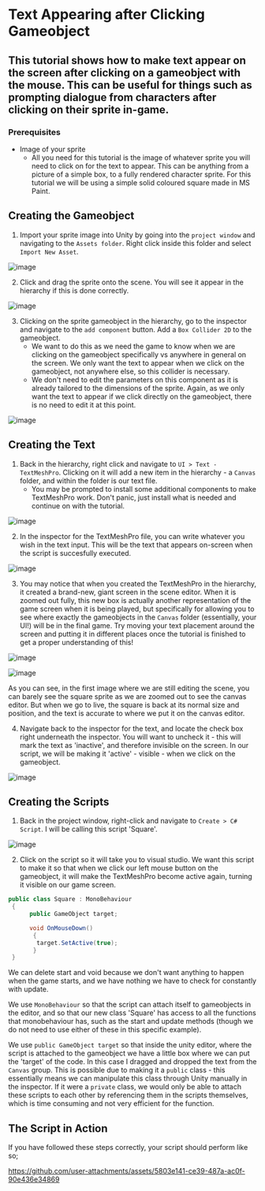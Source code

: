 # Text Appearing after Clicking Gameobject
## This tutorial shows how to make text appear on the screen after clicking on a gameobject with the mouse. This can be useful for things such as prompting dialogue from characters after clicking on their sprite in-game.
### Prerequisites
- Image of your sprite
  - All you need for this tutorial is the image of whatever sprite you will need to click on for the text to appear. This can be anything from a picture of a simple box, to a fully rendered character sprite. For this tutorial we will be using a simple solid coloured square made in MS Paint.

## Creating the Gameobject
1) Import your sprite image into Unity by going into the `project window` and navigating to the `Assets folder`. Right click inside this folder and select `Import New Asset`.

![image](https://github.com/user-attachments/assets/a07769f9-24c5-4af5-b48e-d43326fb1664)

2) Click and drag the sprite onto the scene. You will see it appear in the hierarchy if this is done correctly.

![image](https://github.com/user-attachments/assets/b3ce2c85-8bc0-479b-9fa1-7ac2f75fb8d0)

3) Clicking on the sprite gameobject in the hierarchy, go to the inspector and navigate to the `add component` button. Add a `Box Collider 2D` to the gameobject.
   - We want to do this as we need the game to know when we are clicking on the gameobject specifically vs anywhere in general on the screen. We only want the text to appear when we click on the gameobject, not anywhere else, so this collider is necessary.
   - We don't need to edit the parameters on this component as it is already tailored to the dimensions of the sprite. Again, as we only want the text to appear if we click directly on the gameobject, there is no need to edit it at this point.

![image](https://github.com/user-attachments/assets/2f3bad62-9bad-41aa-8f42-d50217739e14)

## Creating the Text
1) Back in the hierarchy, right click and navigate to `UI > Text - TextMeshPro`. Clicking on it will add a new item in the hierarchy - a `Canvas` folder, and within the folder is our text file.
   - You may be prompted to install some additional components to make TextMeshPro work. Don't panic, just install what is needed and continue on with the tutorial.

![image](https://github.com/user-attachments/assets/e223860f-b256-4530-8125-4ecc94991203)

2) In the inspector for the TextMeshPro file, you can write whatever you wish in the text input. This will be the text that appears on-screen when the script is succesfully executed.

![image](https://github.com/user-attachments/assets/1214a13a-4bb0-4629-8dc9-557db4561fb7)

3) You may notice that when you created the TextMeshPro in the hierarchy, it created a brand-new, giant screen in the scene editor. When it is zoomed out fully, this new box is actually another representation of the game screen when it is being played, but specifically for allowing you to see where exactly the gameobjects in the `Canvas` folder (essentially, your UI!) will be in the final game. Try moving your text placement around the screen and putting it in different places once the tutorial is finished to get a proper understanding of this!

![image](https://github.com/user-attachments/assets/3fed549c-e93a-4737-b88e-642a1d6cc8a3)

![image](https://github.com/user-attachments/assets/7e0226da-f5df-4c1a-8a0d-bd2940c625c2)

As you can see, in the first image where we are still editing the scene, you can barely see the square sprite as we are zoomed out to see the canvas editor. But when we go to live, the square is back at its normal size and position, and the text is accurate to where we put it on the canvas editor.

4) Navigate back to the inspector for the text, and locate the check box right underneath the inspector. You will want to uncheck it - this will mark the text as 'inactive', and therefore invisible on the screen. In our script, we will be making it 'active' - visible - when we click on the gameobject.

![image](https://github.com/user-attachments/assets/692ecd1e-ca55-458e-bdf4-f5cab117cdb3)


## Creating the Scripts
1) Back in the project window, right-click and navigate to `Create > C# Script`. I will be calling this script 'Square'.


![image](https://github.com/user-attachments/assets/f7b48d8b-185a-4ee9-9110-91a3964db27f)

2) Click on the script so it will take you to visual studio. We want this script to make it so that when we click our left mouse button on the gameobject, it will make the TextMeshPro become active again, turning it visible on our game screen. 
```c#
public class Square : MonoBehaviour
 {   
      public GameObject target;

      void OnMouseDown()
       {
        target.SetActive(true);
       }
 }
```
We can delete start and void because we don't want anything to happen when the game starts, and we have nothing we have to check for constantly with update. 

We use `MonoBehaviour` so that the script can attach itself to gameobjects in the editor, and so that our new class 'Square' has access to all the functions that monobehaviour has, such as the start and update methods (though we do not need to use either of these in this specific example). 

We use `public GameObject target` so that inside the unity editor, where the script is attached to the gameobject we have a little box where we can put the 'target' of the code. In this case I dragged and dropped the text from the `Canvas` group. This is possible due to making it a `public` class - this essentially means we can manipulate this class through Unity manually in the inspector. If it were a `private` class, we would only be able to attach these scripts to each other by referencing them in the scripts themselves, which is time consuming and not very efficient for the function.

## The Script in Action
If you have followed these steps correctly, your script should perform like so;

https://github.com/user-attachments/assets/5803e141-ce39-487a-ac0f-90e436e34869


